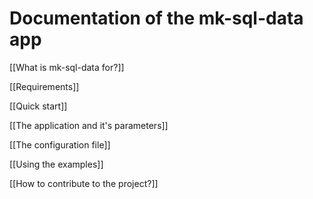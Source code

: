 # Documentation of the mk-sql-data app

[[What is mk-sql-data for?]]

[[Requirements]]

[[Quick start]]

[[The application and it's parameters]]

[[The configuration file]]

[[Using the examples]]

[[How to contribute to the project?]]